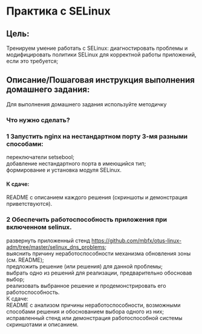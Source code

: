 # Практика с SELinux

## Цель:
Тренируем умение работать с SELinux: диагностировать проблемы и модифицировать политики SELinux для корректной работы приложений, если это требуется;
## Описание/Пошаговая инструкция выполнения домашнего задания:
Для выполнения домашнего задания используйте методичку   
### Что нужно сделать?  
### 1 Запустить nginx на нестандартном порту 3-мя разными способами:  
переключатели setsebool;  
добавление нестандартного порта в имеющийся тип;  
формирование и установка модуля SELinux.  
#### К сдаче:
README с описанием каждого решения (скриншоты и демонстрация приветствуются).
### 2 Обеспечить работоспособность приложения при включенном selinux.
развернуть приложенный стенд https://github.com/mbfx/otus-linux-adm/tree/master/selinux_dns_problems;  
выяснить причину неработоспособности механизма обновления зоны (см. README);  
предложить решение (или решения) для данной проблемы;  
выбрать одно из решений для реализации, предварительно обосновав выбор;  
реализовать выбранное решение и продемонстрировать его работоспособность.  
К сдаче:  
README с анализом причины неработоспособности, возможными способами решения и обоснованием выбора одного из них;  
исправленный стенд или демонстрация работоспособной системы скриншотами и описанием.

